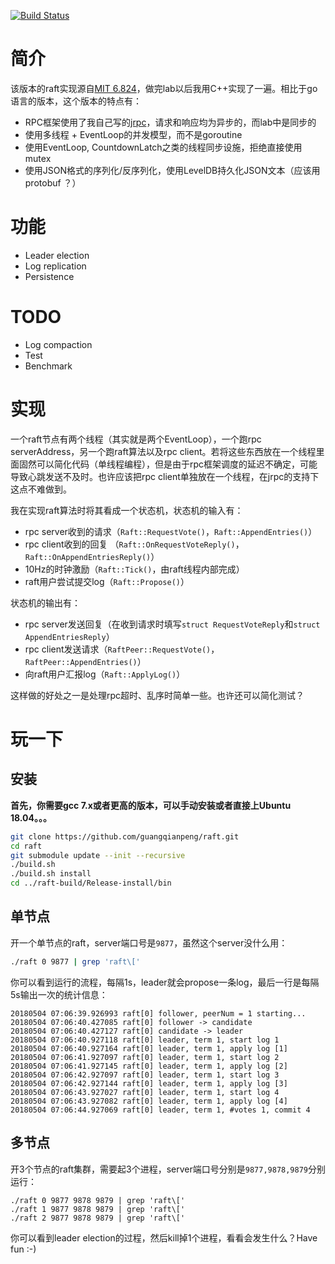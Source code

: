 [![Build Status](https://travis-ci.org/guangqianpeng/raft.svg?branch=master)](https://travis-ci.org/guangqianpeng/raft)

# 简介

该版本的raft实现源自[MIT 6.824](http://nil.csail.mit.edu/6.824/2017/)，做完lab以后我用C++实现了一遍。相比于go语言的版本，这个版本的特点有：

- RPC框架使用了我自己写的[jrpc](https://github.com/guangqianpeng/jrpc)，请求和响应均为异步的，而lab中是同步的
- 使用多线程 + EventLoop的并发模型，而不是goroutine
- 使用EventLoop, CountdownLatch之类的线程同步设施，拒绝直接使用mutex
- 使用JSON格式的序列化/反序列化，使用LevelDB持久化JSON文本（应该用protobuf ？）

# 功能

- Leader election
- Log replication
- Persistence

# TODO 

- Log compaction
- Test
- Benchmark

# 实现

一个raft节点有两个线程（其实就是两个EventLoop），一个跑rpc serverAddress，另一个跑raft算法以及rpc client。若将这些东西放在一个线程里面固然可以简化代码（单线程编程），但是由于rpc框架调度的延迟不确定，可能导致心跳发送不及时。也许应该把rpc client单独放在一个线程，在jrpc的支持下这点不难做到。

我在实现raft算法时将其看成一个状态机，状态机的输入有：

- rpc server收到的请求（`Raft::RequestVote()`，`Raft::AppendEntries()`）
- rpc client收到的回复 （`Raft::OnRequestVoteReply()`， `Raft::OnAppendEntriesReply()`）
- 10Hz的时钟激励（`Raft::Tick()`，由raft线程内部完成）
- raft用户尝试提交log（`Raft::Propose()`）

状态机的输出有：

- rpc server发送回复（在收到请求时填写`struct RequestVoteReply`和`struct AppendEntriesReply`）
- rpc client发送请求（`RaftPeer::RequestVote()`，`RaftPeer::AppendEntries()`）
- 向raft用户汇报log（`Raft::ApplyLog()`）

这样做的好处之一是处理rpc超时、乱序时简单一些。也许还可以简化测试？

# 玩一下

## 安装

**首先，你需要gcc 7.x或者更高的版本，可以手动安装或者直接上Ubuntu 18.04。。。**

```sh
git clone https://github.com/guangqianpeng/raft.git
cd raft
git submodule update --init --recursive
./build.sh
./build.sh install
cd ../raft-build/Release-install/bin
```

## 单节点

开一个单节点的raft，server端口号是`9877`，虽然这个server没什么用：

```sh
./raft 0 9877 | grep 'raft\['
```

你可以看到运行的流程，每隔1s，leader就会propose一条log，最后一行是每隔5s输出一次的统计信息：

```
20180504 07:06:39.926993 raft[0] follower, peerNum = 1 starting... 
20180504 07:06:40.427085 raft[0] follower -> candidate
20180504 07:06:40.427127 raft[0] candidate -> leader
20180504 07:06:40.927118 raft[0] leader, term 1, start log 1
20180504 07:06:40.927164 raft[0] leader, term 1, apply log [1]
20180504 07:06:41.927097 raft[0] leader, term 1, start log 2
20180504 07:06:41.927145 raft[0] leader, term 1, apply log [2]
20180504 07:06:42.927097 raft[0] leader, term 1, start log 3
20180504 07:06:42.927144 raft[0] leader, term 1, apply log [3]
20180504 07:06:43.927027 raft[0] leader, term 1, start log 4
20180504 07:06:43.927082 raft[0] leader, term 1, apply log [4]
20180504 07:06:44.927069 raft[0] leader, term 1, #votes 1, commit 4
```

## 多节点

开3个节点的raft集群，需要起3个进程，server端口号分别是`9877,9878,9879`分别运行：

```shell
./raft 0 9877 9878 9879 | grep 'raft\['
./raft 1 9877 9878 9879 | grep 'raft\['
./raft 2 9877 9878 9879 | grep 'raft\['
```

你可以看到leader election的过程，然后kill掉1个进程，看看会发生什么？Have fun :-)